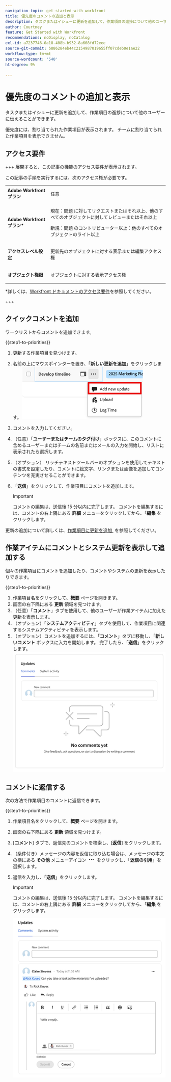 ```yaml
---
navigation-topic: get-started-with-workfront
title: 優先度のコメントの追加と表示
description: タスクまたはイシューに更新を追加して、作業項目の進捗について他のユーザーに伝えることができます。
author: Courtney
feature: Get Started with Workfront
recommendations: noDisplay, noCatalog
exl-id: a7237746-0a18-408b-b932-8a608fd72eee
source-git-commit: b886284eb44c2154987019655ff07cdeb0e1ae22
workflow-type: tm+mt
source-wordcount: '540'
ht-degree: 9%

---
```


# 優先度のコメントの追加と表示

タスクまたはイシューに更新を追加して、作業項目の進捗について他のユーザーに伝えることができます。

優先度には、割り当てられた作業項目が表示されます。 チームに割り当てられた作業項目を表示できません。

## アクセス要件

+++ 展開すると、この記事の機能のアクセス要件が表示されます。

この記事の手順を実行するには、次のアクセス権が必要です。

<table style="table-layout:auto"> 
 <col> 
 </col> 
 <col> 
 </col> 
 <tbody> 
  <tr> 
   <td role="rowheader"><strong>Adobe Workfront プラン</strong></td> 
   <td> <p>任意</p> </td> 
  </tr> 
  <tr> 
   <td role="rowheader"><strong>Adobe Workfront プラン*</strong></td> 
   <td> 
   <p>現在：問題 <!--and documents--> に対してリクエストまたはそれ以上、他のすべてのオブジェクトに対してレビューまたはそれ以上</p>
   <p>新規：問題 <!--and documents--> のコントリビューター以上：他のすべてのオブジェクトのライト以上</p> 
   </td> 
  </tr> 
  <tr> 
   <td role="rowheader"><strong>アクセスレベル設定</strong></td> 
   <td> <p>更新先のオブジェクトに対する表示または編集アクセス権</p></td> 
  </tr> 
  <tr> 
   <td role="rowheader"><strong>オブジェクト権限</strong></td> 
   <td> <p>オブジェクトに対する表示アクセス権</p></td> 
  </tr> 
 </tbody> 
</table>

*詳しくは、[Workfront ドキュメントのアクセス要件](/help/quicksilver/administration-and-setup/add-users/access-levels-and-object-permissions/access-level-requirements-in-documentation.md)を参照してください。

+++


## クイックコメントを追加

ワークリストからコメントを追加できます。

{{step1-to-priorities}}

1. 更新する作業項目を見つけます。
1. 名前の上にマウスポインターを置き、「**新しい更新を追加**」をクリックします。
   ![&#x200B; 新しい更新を追加 &#x200B;](assets/add-update.png)
   <!--new screen for prod ![Update](assets/update-log-upload.png)-->
1. コメントを入力してください。
1. （任意）「**ユーザーまたはチームのタグ付け**」ボックスに、このコメントに含めるユーザーまたはチームの名前またはメールの入力を開始し、リストに表示されたら選択します。
1. （オプション） リッチテキストツールバーのオプションを使用してテキストの書式を設定したり、コメントに絵文字、リンクまたは画像を追加してコンテンツを充実させることができます。
1. 「**送信**」をクリックして、作業項目にコメントを追加します。

   >[!IMPORTANT]
   >
   >コメントの編集は、送信後 15 分以内に完了します。 コメントを編集するには、コメントの右上隅にある **詳細** メニューをクリックしてから、「**編集** をクリックします。

更新の追加について詳しくは、[&#x200B; 作業項目に更新を追加 &#x200B;](/help/quicksilver/workfront-basics/updating-work-items-and-viewing-updates/update-work.md) を参照してください。

## 作業アイテムにコメントとシステム更新を表示して追加する

個々の作業項目にコメントを追加したり、コメントやシステムの更新を表示したりできます。

{{step1-to-priorities}}

1. 作業項目名をクリックして、**概要** ページを開きます。
1. 画面の右下隅にある **更新** 領域を見つけます。
1. （任意）「**コメント**」タブを使用して、他のユーザーが作業アイテムに加えた更新を表示します。
1. （オプション）「**システムアクティビティ**」タブを使用して、作業項目に関連するシステムアクティビティを表示します。
1. （オプション）コメントを追加するには、「**コメント**」タブに移動し、「**新しいコメント** ボックスに入力を開始します。 完了したら、「**送信**」をクリックします。
   ![&#x200B; 更新エリア &#x200B;](assets/updates-area-in-overview.png)

## コメントに返信する

次の方法で作業項目のコメントに返信できます。

{{step1-to-priorities}}

1. 作業項目名をクリックして、**概要** ページを開きます。
1. 画面の右下隅にある **更新** 領域を見つけます。
1. [**コメント**] タブで、返信先のコメントを検索し、[**返信**] をクリックします。
1. （条件付き）メッセージの内容を返信に取り込む場合は、メッセージの本文の横にある **その他** メニューアイコン ![&#x200B; その他メニュー &#x200B;](assets/more-icon.png) をクリックし、「**返信の引用**」を選択します。

1. 返信を入力し、「**送信**」をクリックします。

   >[!IMPORTANT]
   >
   >コメントの編集は、送信後 15 分以内に完了します。 コメントを編集するには、コメントの右上隅にある **詳細** メニューをクリックしてから、「**編集** をクリックします。

   ![&#x200B; コメントに返信 &#x200B;](assets/reply-to-comment.png)
